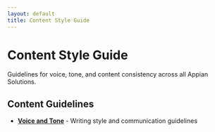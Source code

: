 ```yaml
---
layout: default
title: Content Style Guide
---
```


# Content Style Guide

Guidelines for voice, tone, and content consistency across all Appian Solutions.

## Content Guidelines

- **[Voice and Tone](voice-and-tone/)** - Writing style and communication guidelines